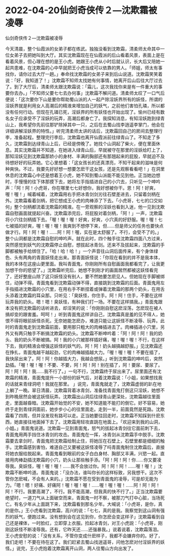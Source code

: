 # 2022-04-20仙剑奇侠传２—沈欺霜被凌辱



仙剑奇侠传２—沈欺霜被凌辱



今天清晨，整个仙霞派的女弟子都在练武。独独没看到沈欺霜，清柔师太命其中一位女弟子去把她叫到大厅。其实沈欺霜现在在仙霞派的后山看着风景，表面上是在看着风景，但心理在想的是王小虎。她跟王小虎从小时后就认识，长大后又陪她一起共患难，在沈欺霜的心中早就把王小虎当成可以依靠的男人。「师姐，师太有事找你，请你过去大厅一趟。」奉命找沈欺霜的女弟子来到后山说道。沈欺霜笑笑着说：「好，我知道了！」沈欺霜不知师太找她有何事情，她离开后山后往大厅过去了。到了大厅后，清柔师太跟沈欺霜说：「霜儿，这次我找你来是有一件重大的事要你去办。」「不知师父要七七去办何事」沈欺霜不解问道。清柔师太叹了一口气后便说：「这次要你下山是要你帮助蜀山派的人一起产除淫妖界所有的妖怪，所谓的淫妖界就是利用女人高潮后的精液来增加自己的妖气，之前他们害怕孔璘，所以都没有任何行动。但现在孔璘已死，淫妖界的所有妖怪也开始出现了。愉州已经有数名女子应承受不了淫妖的玩弄，高潮后都身亡了。我探知消息，有知淫妖跑到绿青山上，我希望你先前往那铲除掉其中一只，之后在去蜀山找李逍遥李掌门，他会在详细讲解淫妖界的特性。」听完清柔师太讲的话后，沈欺霜回自己的房间去整理行李，准备起程。整理完行李后，沈欺霜也离开仙霞派前往绿青山了。不知走了多久，沈欺霜到达绿青山上后，已经是傍晚了。她找个山洞起了柴火，便在里面休息。其实沈欺霜并不知道，在她进入绿青山后，早就被守在那里的淫妖给盯上了，那知淫妖见到沈欺霜那娇小的身材、丰满的胸部还有那翘起来的屁股，早就迫不及待想好好的玩弄她。它心里想着：「这女孩长的还真漂亮，不知干起来的滋味是何种爽快。不过，我要先好好想一想要怎麽干这女孩，还是先观察看看吧！」在洞里休息的沈欺霜心中还是想着王小虎，她不知到蜀山派能不能见到他。正当她边想时，手慢慢的往下体那摸下去，她将左手指插进自己的小穴去，只听见一个呻吟声：「阿！阿！小虎哥，你在哪里七七好想你，我好想被你干。恩！阿！好爽，喔！喔！」喊着喊着，沈欺霜用右手把冰青剑剑刃往石壁差进去，只留着剑柄在外。沈欺霜看着剑柄，把它想成王小虎的肉棒添了下去。「小虎哥，七七的口交如何」整个剑柄都流着沈欺霜的精液。在一旁观察的淫妖也看到入迷，他一见到沈欺霜自慰画面就提起兴奋。沈欺霜添完后，将屁股对着剑柄，「阿！」一声，沈欺霜将小穴往剑柄插下去。「喔！喔！喔！好爽，好爽，小穴真的好舒服。喔！喔！七七被插的好爽，喔！喔！喔！我爽到不想停下来，但……但是师父的任务也要快点做才行。阿！阿！喔！……阿！阿！喔，实在是太舒服了。不行，会受不了的。」整个山洞都是沈欺霜自慰的呻吟声。就在此时，四个触手往沈欺霜四面八方过来，突然感觉到妖气的沈欺霜停止自慰，想拔起冰青剑。还来不及拔起来，沈欺霜的手脚都被触手给绑住了。「哈！哈！哈！」一个声音往山洞后面传来，有个身体绿色、头有两角的青面妖怪走出来。那青面妖怪说：「你现在看到的并不是我本体，我的本体在这座山更里面。我叫青面鬼，你刚刚所有自慰画面我都看完了，让我更加想干你的慾望了。」沈欺霜听完后，她想不到刚才的画面居然都被这妖怪看完了，还好整座山除了这只妖怪没有别人，要不然她要怎麽见人。但她现在手脚被绑住，动弹不得。青面鬼看到沈欺霜动弹不得，直接跳到沈欺霜的后面。青面鬼用左手指插进沈欺霜的小穴里，在用右手不断捏着或弹着沈欺霜的那两个奶头，在用舌头添着沈欺霜的耳朵那。只听见：「臭妖怪，你住手。阿！阿！住手，不要在这样玩弄我的奶头。嗯！嗯！臭妖怪，有种我们打一场。不要在这样搞我。」青面鬼跟本没有把沈欺霜的话听进去，却淫笑的说：「你刚刚自慰这麽淫荡，怎麽现在被人搞却变的跟害羞。呵呵！」听到青面鬼这样讲自己，沈欺霜真是羞的见不得人，她恨不得将眼前妖怪杀死。无奈她能怎麽办，难道只能让这妖怪不断凌辱、玩弄。此时的青面鬼走到沈欺霜前面，要用那只粗大的肉棒插进去了。肉棒插进小穴里，另外又有两只触手不断搞沈欺霜的奶头。沈欺霜不断呻吟着：「阿！阿！阿！我的奶头、我的奶头不断被搞。阿！我的小穴被那样插好痛，喔！喔！喔！不行，在这样下去，我的精液会增强这妖怪的妖气的。阿！阿！奶头越搞越舒服。」见沈欺霜还在挣扎，青面鬼越干越起劲，它的肉棒越插越大力。「喔！喔！喔！不要在插了，我快尿出来了。阿！阿！你越插大力，我越会想尿。」听到沈欺霜的呻吟后，突然勐插。「喔！喔！喔！不要、不要，阿！阿！阿！别在插了，阿！要尿、要尿了。阿！阿！阿！我……我不行了。」一句不行，沈欺霜终于尿出来了。尿里面还有沈欺霜的精液，青面鬼提升一小部份的妖气后，对着沈欺霜说：「小姐，如果想找我的话就来青绿洞吧！我就在那里。 」说完，青面鬼就走了，沈欺霜虚弱的趴在地上躺了一晚。翠日清晨，沈欺霜背着冰青剑，准备找青面鬼打倒这只淫妖，她想不到昨晚居然会被这妖怪玩弄。沈欺霜出山洞后往绿青山更深处，沈欺霜越往里面走，里面越昏暗。沈欺霜开始觉的不安，她不知道能不能打的倒它。好不容易，她终于走到青绿洞面前，她步步小心的往里面走。走到一半，前面竟然是死路。沈欺霜看了四周，但并没发现有路可以走。正当她要往回走时，沈欺霜不知踩到什麽东西，她直接往地面掉下去了。沈欺霜用轻攻直跳在地面上。「欢迎来到我的山洞，小姐。」青面鬼说道。沈欺霜一见到青面鬼，怒气的拔起冰青剑往它面前刺下去，青面鬼用两手挡住冰青剑的攻击。青面鬼在一挥，冰青剑从沈欺霜手中脱手。沈欺霜要去拿剑时，青面鬼把沈欺霜给制止住，将她压在石壁上，石壁里都是细细的触手。沈欺霜感到害怕，难道自己又要被这妖怪凌辱了吗青面鬼制住沈欺霜后，直接将她衣服给脱起来。青面鬼看到眼前的女子白白身材、胸部又丰满，兴慾一起。直接用肉棒勐插沈欺霜的小穴，奶头让那些触手添。「阿！阿！阿！你……你又要凌辱我。臭妖怪，喔！喔！喔！……我不会放过你。阿！阿！阿！……喔！喔！」沈欺霜不断呻吟道。青面鬼说：「没办法，谁叫你长的这样标致，另我想干。这次不管你怎麽喊，不会有人来的。」沈欺霜不愿在受到青面鬼的凌辱，可是却无能为力。「嗯！嗯！好痛、好痛阿！喔！喔！喔！……喔！喔！喔！……阿！阿！阿！阿！不行。我要高潮了，不行。我不能高潮，但我真的快不行了。」正当沈欺霜要绝望时，一道刀气从上面破空而来，青面鬼一时不察，被那刀气打中心脏，当场死亡。有名少年从上面跳下来，沈欺霜看到那名少年。大喊说：「小虎哥，是你，真的是你。」王小虎看到沈欺霜，高兴的说：「七七，真的是我。我察觉到这山洞有强烈的妖气，便跑过来。没有想到会在这见到你，你怎麽会变这样子」沈欺霜看到自己还是裸体，一时脸红，立即穿上衣服。捡起冰青剑，对王小虎説：「小虎哥，刚刚这妖怪不断凌辱我。还有，它昨天还……还强暴我。」说着说着，沈欺霜落泪。王小虎安慰的说：「没有关系，不管你变成什麽样子，我都不会嫌弃你的。好了，我们走吧！不要在待在这了。我们赶紧去蜀山找逍遥哥，问他怎麽对付淫妖界的妖怪。」说完，王小虎抱着沈欺霜离开山洞，两人往蜀山方向出发了。
            

